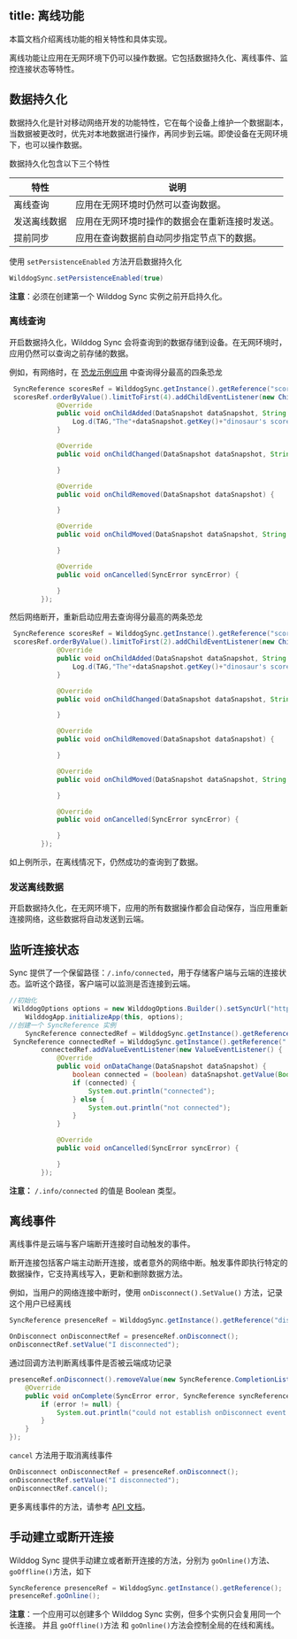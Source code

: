 
title:  离线功能
---
本篇文档介绍离线功能的相关特性和具体实现。

离线功能让应用在无网环境下仍可以操作数据。它包括数据持久化、离线事件、监控连接状态等特性。

## 数据持久化

数据持久化是针对移动网络开发的功能特性，它在每个设备上维护一个数据副本，当数据被更改时，优先对本地数据进行操作，再同步到云端。即使设备在无网环境下，也可以操作数据。

数据持久化包含以下三个特性

| 特性     | 说明                      |
| ------ | ----------------------- |
| 离线查询   | 应用在无网环境时仍然可以查询数据。       |
| 发送离线数据 | 应用在无网环境时操作的数据会在重新连接时发送。 |
| 提前同步   | 应用在查询数据前自动同步指定节点下的数据。   |

使用  `setPersistenceEnabled` 方法开启数据持久化

```java
WilddogSync.setPersistenceEnabled(true)
```
**注意**：必须在创建第一个 Wilddog Sync 实例之前开启持久化。 

### 离线查询

开启数据持久化，Wilddog Sync 会将查询到的数据存储到设备。在无网环境时，应用仍然可以查询之前存储的数据。

例如，有网络时，在 [恐龙示例应用](https://dinosaur-facts.wilddogio.com/) 中查询得分最高的四条恐龙


```java
 SyncReference scoresRef = WilddogSync.getInstance().getReference("scores");
 scoresRef.orderByValue().limitToFirst(4).addChildEventListener(new ChildEventListener() {
            @Override
            public void onChildAdded(DataSnapshot dataSnapshot, String s) {
                Log.d(TAG,"The"+dataSnapshot.getKey()+"dinosaur's score is"+dataSnapshot.getValue());
            }

            @Override
            public void onChildChanged(DataSnapshot dataSnapshot, String s) {

            }

            @Override
            public void onChildRemoved(DataSnapshot dataSnapshot) {

            }

            @Override
            public void onChildMoved(DataSnapshot dataSnapshot, String s) {

            }

            @Override
            public void onCancelled(SyncError syncError) {

            }
        });

```

然后网络断开，重新启动应用去查询得分最高的两条恐龙

```java
 SyncReference scoresRef = WilddogSync.getInstance().getReference("scores");
 scoresRef.orderByValue().limitToFirst(2).addChildEventListener(new ChildEventListener() {
            @Override
            public void onChildAdded(DataSnapshot dataSnapshot, String s) {
                Log.d(TAG,"The"+dataSnapshot.getKey()+"dinosaur's score is"+dataSnapshot.getValue());
            }

            @Override
            public void onChildChanged(DataSnapshot dataSnapshot, String s) {

            }

            @Override
            public void onChildRemoved(DataSnapshot dataSnapshot) {

            }

            @Override
            public void onChildMoved(DataSnapshot dataSnapshot, String s) {

            }

            @Override
            public void onCancelled(SyncError syncError) {

            }
        });

```

如上例所示，在离线情况下，仍然成功的查询到了数据。

### 发送离线数据

开启数据持久化，在无网环境下，应用的所有数据操作都会自动保存，当应用重新连接网络，这些数据将自动发送到云端。



## 监听连接状态

Sync 提供了一个保留路径：`/.info/connected`，用于存储客户端与云端的连接状态。监听这个路径，客户端可以监测是否连接到云端。

```java
//初始化
 WilddogOptions options = new WilddogOptions.Builder().setSyncUrl("https://samplechat.wilddogio.com").build();
    WilddogApp.initializeApp(this, options);
//创建一个 SyncReference 实例
    SyncReference connectedRef = WilddogSync.getInstance().getReference(.info/connected);
 SyncReference connectedRef = WilddogSync.getInstance().getReference(".info/connected");
        connectedRef.addValueEventListener(new ValueEventListener() {
            @Override
            public void onDataChange(DataSnapshot dataSnapshot) {
                boolean connected = (boolean) dataSnapshot.getValue(Boolean.class);
                if (connected) {
                    System.out.println("connected");
                } else {
                    System.out.println("not connected");
                }
            }

            @Override
            public void onCancelled(SyncError syncError) {

            }
        });

```


**注意：** `/.info/connected` 的值是 Boolean 类型。

## 离线事件

离线事件是云端与客户端断开连接时自动触发的事件。

断开连接包括客户端主动断开连接，或者意外的网络中断。触发事件即执行特定的数据操作，它支持离线写入，更新和删除数据方法。

例如，当用户的网络连接中断时，使用 `onDisconnect().SetValue()` 方法，记录这个用户已经离线

```java
SyncReference presenceRef = WilddogSync.getInstance().getReference("disconnectmessage");

OnDisconnect onDisconnectRef = presenceRef.onDisconnect();
onDisconnectRef.setValue("I disconnected");
```


通过回调方法判断离线事件是否被云端成功记录

```java
presenceRef.onDisconnect().removeValue(new SyncReference.CompletionListener() {
    @Override
    public void onComplete(SyncError error, SyncReference syncReference) {
        if (error != null) {
            System.out.println("could not establish onDisconnect event:" + error.getMessage());
        }
    }
});
```

`cancel` 方法用于取消离线事件

```java
OnDisconnect onDisconnectRef = presenceRef.onDisconnect();
onDisconnectRef.setValue("I disconnected");
onDisconnectRef.cancel();
```

更多离线事件的方法，请参考 [API 文档](/api/sync/android/api.html#onDisconnect)。

## 手动建立或断开连接
Wilddog Sync 提供手动建立或者断开连接的方法，分别为 `goOnline()`方法、`goOffline()`方法，如下

```java
SyncReference presenceRef = WilddogSync.getInstance().getReference();
presenceRef.goOnline();
```

**注意**：一个应用可以创建多个 Wilddog  Sync 实例，但多个实例只会复用同一个长连接。 并且 `goOffline()`方法 和 `goOnline()`方法会控制全局的在线和离线。 
